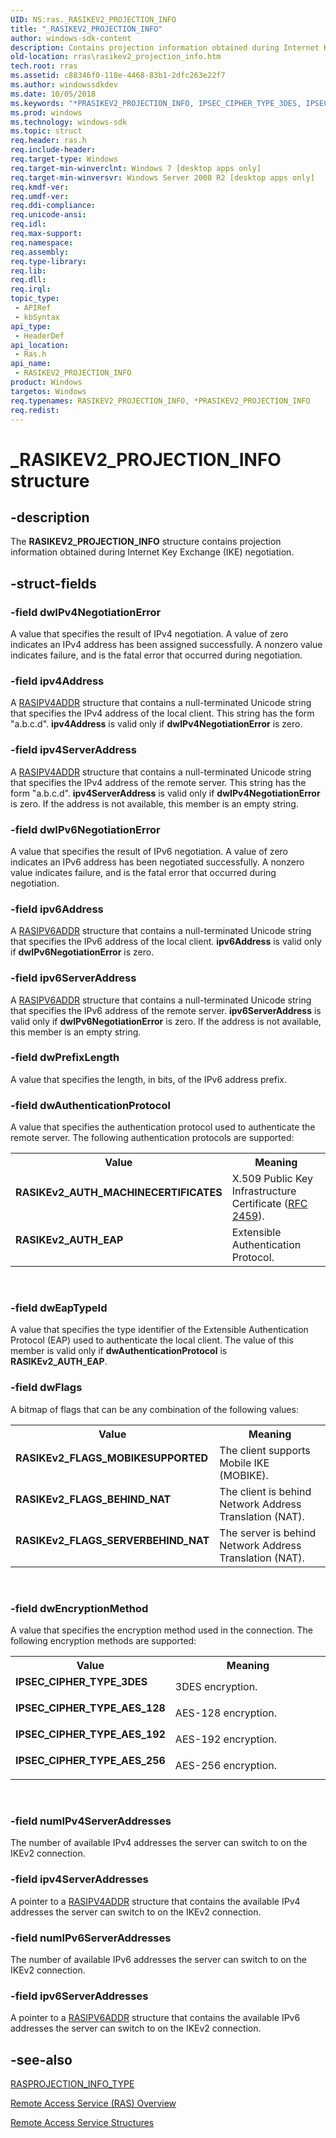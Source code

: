 ```yaml
---
UID: NS:ras._RASIKEV2_PROJECTION_INFO
title: "_RASIKEV2_PROJECTION_INFO"
author: windows-sdk-content
description: Contains projection information obtained during Internet Key Exchange (IKE) negotiation.
old-location: rras\rasikev2_projection_info.htm
tech.root: rras
ms.assetid: c88346f0-118e-4468-83b1-2dfc263e22f7
ms.author: windowssdkdev
ms.date: 10/05/2018
ms.keywords: "*PRASIKEV2_PROJECTION_INFO, IPSEC_CIPHER_TYPE_3DES, IPSEC_CIPHER_TYPE_AES_128, IPSEC_CIPHER_TYPE_AES_192, IPSEC_CIPHER_TYPE_AES_256, PRASIKEV2_PROJECTION_INFO, PRASIKEV2_PROJECTION_INFO structure pointer [RAS], RASIKEV2_PROJECTION_INFO, RASIKEV2_PROJECTION_INFO structure [RAS], RASIKEv2_AUTH_EAP, RASIKEv2_AUTH_MACHINECERTIFICATES, RASIKEv2_FLAGS_BEHIND_NAT, RASIKEv2_FLAGS_MOBIKESUPPORTED, RASIKEv2_FLAGS_SERVERBEHIND_NAT, _RASIKEV2_PROJECTION_INFO, ras/PRASIKEV2_PROJECTION_INFO, ras/RASIKEV2_PROJECTION_INFO, rras.rasikev2_projection_info"
ms.prod: windows
ms.technology: windows-sdk
ms.topic: struct
req.header: ras.h
req.include-header: 
req.target-type: Windows
req.target-min-winverclnt: Windows 7 [desktop apps only]
req.target-min-winversvr: Windows Server 2008 R2 [desktop apps only]
req.kmdf-ver: 
req.umdf-ver: 
req.ddi-compliance: 
req.unicode-ansi: 
req.idl: 
req.max-support: 
req.namespace: 
req.assembly: 
req.type-library: 
req.lib: 
req.dll: 
req.irql: 
topic_type:
 - APIRef
 - kbSyntax
api_type:
 - HeaderDef
api_location:
 - Ras.h
api_name:
 - RASIKEV2_PROJECTION_INFO
product: Windows
targetos: Windows
req.typenames: RASIKEV2_PROJECTION_INFO, *PRASIKEV2_PROJECTION_INFO
req.redist: 
---
```


# _RASIKEV2_PROJECTION_INFO structure


## -description


The 
<b>RASIKEV2_PROJECTION_INFO</b> structure contains projection information obtained during Internet Key Exchange (IKE) negotiation.  


## -struct-fields




### -field dwIPv4NegotiationError

A value that specifies the result of IPv4 negotiation. A value of zero indicates an IPv4 address has been assigned successfully. A nonzero value indicates failure, and is the fatal error that occurred during negotiation.


### -field ipv4Address

A <a href="https://msdn.microsoft.com/aaa7f971-9c23-4738-a386-9b7db859f6be">RASIPV4ADDR</a>  structure  that contains a null-terminated Unicode string that specifies the IPv4 address of the local client. This string has the form "a.b.c.d". <b>ipv4Address</b> is valid only if <b>dwIPv4NegotiationError</b> is zero.


### -field ipv4ServerAddress

A <a href="https://msdn.microsoft.com/aaa7f971-9c23-4738-a386-9b7db859f6be">RASIPV4ADDR</a> structure  that contains a null-terminated Unicode string that specifies the IPv4 address of the remote server. This string has the form "a.b.c.d". <b>ipv4ServerAddress</b> is valid only if <b>dwIPv4NegotiationError</b> is zero. If the address is not available, this member is an empty string.


### -field dwIPv6NegotiationError

A value that specifies the result of IPv6 negotiation. A value of zero indicates an IPv6 address has been negotiated successfully. A nonzero value indicates failure, and is the fatal error that occurred during negotiation.


### -field ipv6Address

A <a href="https://msdn.microsoft.com/aaa7f971-9c23-4738-a386-9b7db859f6be">RASIPV6ADDR</a>  structure  that contains a null-terminated Unicode string that specifies the IPv6 address of the local client. <b>ipv6Address</b> is valid only if <b>dwIPv6NegotiationError</b> is zero.


### -field ipv6ServerAddress

A <a href="https://msdn.microsoft.com/aaa7f971-9c23-4738-a386-9b7db859f6be">RASIPV6ADDR</a> structure  that contains a null-terminated Unicode string that specifies the IPv6 address of the remote server. <b>ipv6ServerAddress</b> is valid only if <b>dwIPv6NegotiationError</b> is zero. If the address is not available, this member is an empty string.


### -field dwPrefixLength

A value that specifies the length, in bits, of the IPv6 address prefix.


### -field dwAuthenticationProtocol

A value that specifies the authentication protocol used to authenticate the remote server. The following authentication protocols are supported:

<table>
<tr>
<th>Value</th>
<th>Meaning</th>
</tr>
<tr>
<td width="40%"><a id="RASIKEv2_AUTH_MACHINECERTIFICATES"></a><a id="rasikev2_auth_machinecertificates"></a><a id="RASIKEV2_AUTH_MACHINECERTIFICATES"></a><dl>
<dt><b>RASIKEv2_AUTH_MACHINECERTIFICATES</b></dt>
</dl>
</td>
<td width="60%">
X.509 Public Key Infrastructure
                      Certificate (<a href="Http://go.microsoft.com/fwlink/p/?linkid=70416">RFC 2459</a>).

</td>
</tr>
<tr>
<td width="40%"><a id="RASIKEv2_AUTH_EAP"></a><a id="rasikev2_auth_eap"></a><a id="RASIKEV2_AUTH_EAP"></a><dl>
<dt><b>RASIKEv2_AUTH_EAP</b></dt>
</dl>
</td>
<td width="60%">
Extensible Authentication Protocol.

</td>
</tr>
</table>
 


### -field dwEapTypeId

A value that specifies the type identifier of the Extensible Authentication Protocol (EAP) used to authenticate the local client. The value of this member is valid only if <b>dwAuthenticationProtocol</b> is <b>RASIKEv2_AUTH_EAP</b>.


### -field dwFlags

A bitmap of flags that can be any combination of the following values:

<table>
<tr>
<th>Value</th>
<th>Meaning</th>
</tr>
<tr>
<td width="40%"><a id="RASIKEv2_FLAGS_MOBIKESUPPORTED"></a><a id="rasikev2_flags_mobikesupported"></a><a id="RASIKEV2_FLAGS_MOBIKESUPPORTED"></a><dl>
<dt><b>RASIKEv2_FLAGS_MOBIKESUPPORTED</b></dt>
</dl>
</td>
<td width="60%">
The client supports Mobile IKE (MOBIKE).

</td>
</tr>
<tr>
<td width="40%"><a id="RASIKEv2_FLAGS_BEHIND_NAT"></a><a id="rasikev2_flags_behind_nat"></a><a id="RASIKEV2_FLAGS_BEHIND_NAT"></a><dl>
<dt><b>RASIKEv2_FLAGS_BEHIND_NAT</b></dt>
</dl>
</td>
<td width="60%">
The client is behind Network Address Translation (NAT).

</td>
</tr>
<tr>
<td width="40%"><a id="RASIKEv2_FLAGS_SERVERBEHIND_NAT"></a><a id="rasikev2_flags_serverbehind_nat"></a><a id="RASIKEV2_FLAGS_SERVERBEHIND_NAT"></a><dl>
<dt><b>RASIKEv2_FLAGS_SERVERBEHIND_NAT</b></dt>
</dl>
</td>
<td width="60%">
The server is behind Network Address Translation (NAT).

</td>
</tr>
</table>
 


### -field dwEncryptionMethod

A value that specifies the encryption method used in the connection. The following encryption methods are supported:

<table>
<tr>
<th>Value</th>
<th>Meaning</th>
</tr>
<tr>
<td width="40%"><a id="IPSEC_CIPHER_TYPE_3DES"></a><a id="ipsec_cipher_type_3des"></a><dl>
<dt><b>IPSEC_CIPHER_TYPE_3DES</b></dt>
</dl>
</td>
<td width="60%">
3DES encryption.

</td>
</tr>
<tr>
<td width="40%"><a id="IPSEC_CIPHER_TYPE_AES_128"></a><a id="ipsec_cipher_type_aes_128"></a><dl>
<dt><b>IPSEC_CIPHER_TYPE_AES_128</b></dt>
</dl>
</td>
<td width="60%">
AES-128 encryption.

</td>
</tr>
<tr>
<td width="40%"><a id="IPSEC_CIPHER_TYPE_AES_192"></a><a id="ipsec_cipher_type_aes_192"></a><dl>
<dt><b>IPSEC_CIPHER_TYPE_AES_192</b></dt>
</dl>
</td>
<td width="60%">
AES-192 encryption.

</td>
</tr>
<tr>
<td width="40%"><a id="IPSEC_CIPHER_TYPE_AES_256"></a><a id="ipsec_cipher_type_aes_256"></a><dl>
<dt><b>IPSEC_CIPHER_TYPE_AES_256</b></dt>
</dl>
</td>
<td width="60%">
AES-256 encryption.

</td>
</tr>
</table>
 


### -field numIPv4ServerAddresses

The number of available IPv4 addresses the server can switch to on the IKEv2 connection.


### -field ipv4ServerAddresses

A pointer to a <a href="https://msdn.microsoft.com/aaa7f971-9c23-4738-a386-9b7db859f6be">RASIPV4ADDR</a> structure that contains the available IPv4 addresses the server can switch to on the IKEv2 connection.


### -field numIPv6ServerAddresses

The number of available IPv6 addresses the server can switch to on the IKEv2 connection.


### -field ipv6ServerAddresses

A pointer to a <a href="https://msdn.microsoft.com/aaa7f971-9c23-4738-a386-9b7db859f6be">RASIPV6ADDR</a> structure that contains the available IPv6 addresses the server can switch to on the IKEv2 connection.


## -see-also




<a href="https://msdn.microsoft.com/ac288100-a346-4d9b-9bf4-8144372f54a3">RASPROJECTION_INFO_TYPE</a>



<a href="https://msdn.microsoft.com/5016fa0b-72eb-484e-b8d7-af9de2e25689">Remote Access Service (RAS) Overview</a>



<a href="https://msdn.microsoft.com/c20e8892-7c5e-48cc-939a-9b747fefe09d">Remote Access Service Structures</a>
 

 

